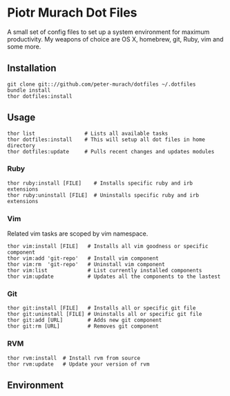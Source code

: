 # Piotr Murach Dot Files

A small set of config files to set up a system environment for maximum productivity.
My weapons of choice are OS X, homebrew, git, Ruby, vim and some more.

## Installation

```
git clone git:://github.com/peter-murach/dotfiles ~/.dotfiles
bundle install
thor dotfiles:install
```

## Usage

```
thor list                # Lists all available tasks
thor dotfiles:install    # This will setup all dot files in home directory
thor dotfiles:update     # Pulls recent changes and updates modules
```

### Ruby
```
thor ruby:install [FILE]    # Installs specific ruby and irb extensions
thor ruby:uninstall [FILE]  # Uninstalls specific ruby and irb extensions
```

### Vim

Related vim tasks are scoped by vim namespace.

```
thor vim:install [FILE]   # Installs all vim goodness or specific component
thor vim:add 'git-repo'   # Install vim component
thor vim:rm  'git-repo'   # Uninstall vim component
thor vim:list             # List currently installed components
thor vim:update           # Updates all the components to the lastest
```

### Git

```
thor git:install [FILE]   # Installs all or specific git file
thor git:uninstall [FILE] # Uninstalls all or specific git file
thor git:add [URL]        # Adds new git component
thor git:rm [URL]         # Removes git component
```

### RVM

```
thor rvm:install  # Install rvm from source
thor rvm:update   # Update your version of rvm

```

## Environment
